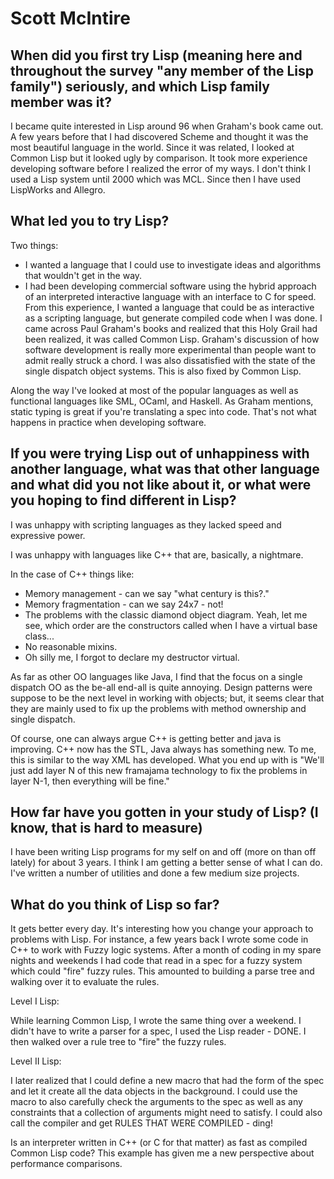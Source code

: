 # Scott McIntire

## When did you first try Lisp (meaning here and throughout the survey "any member of the Lisp family") seriously, and which Lisp family member was it?

I became quite interested in Lisp around 96 when Graham's book came
out.  A few years before that I had discovered Scheme and thought it
was the most beautiful language in the world. Since it was related, I
looked at Common Lisp but it looked ugly by comparison. It took more
experience developing software before I realized the error of my
ways. I don't think I used a Lisp system until 2000 which was
MCL. Since then I have used LispWorks and Allegro.

## What led you to try Lisp?

Two things:

- I wanted a language that I could use to investigate ideas and
  algorithms that wouldn't get in the way.
- I had been developing commercial software using the hybrid approach
  of an interpreted interactive language with an interface to C for
  speed.  From this experience, I wanted a language that could be as
  interactive as a scripting language, but generate compiled code when
  I was done. I came across Paul Graham's books and realized that this
  Holy Grail had been realized, it was called Common Lisp. Graham's
  discussion of how software development is really more experimental
  than people want to admit really struck a chord.  I was also
  dissatisfied with the state of the single dispatch object
  systems. This is also fixed by Common Lisp.

Along the way I've looked at most of the popular languages as well as
functional languages like SML, OCaml, and Haskell. As Graham mentions,
static typing is great if you're translating a spec into code. That's
not what happens in practice when developing software.

## If you were trying Lisp out of unhappiness with another language, what was that other language and what did you not like about it, or what were you hoping to find different in Lisp?

I was unhappy with scripting languages as they lacked speed and expressive power.

I was unhappy with languages like C++ that are, basically, a nightmare.

In the case of C++ things like:

- Memory management - can we say "what century is this?."
- Memory fragmentation - can we say 24x7 - not!
- The problems with the classic diamond object diagram.  Yeah, let me
  see, which order are the constructors called when I have a virtual
  base class...
- No reasonable mixins.
- Oh silly me, I forgot to declare my destructor virtual.

As far as other OO languages like Java, I find that the focus on a
single dispatch OO as the be-all end-all is quite annoying.  Design
patterns were suppose to be the next level in working with objects;
but, it seems clear that they are mainly used to fix up the problems
with method ownership and single dispatch.

Of course, one can always argue C++ is getting better and java is
improving.  C++ now has the STL, Java always has something new.  To
me, this is similar to the way XML has developed.  What you end up
with is "We'll just add layer N of this new framajama technology to
fix the problems in layer N-1, then everything will be fine."

## How far have you gotten in your study of Lisp? (I know, that is hard to measure)

I have been writing Lisp programs for my self on and off (more on than
off lately) for about 3 years. I think I am getting a better sense of
what I can do. I've written a number of utilities and done a few
medium size projects.

## What do you think of Lisp so far?

It gets better every day. It's interesting how you change your
approach to problems with Lisp. For instance, a few years back I wrote
some code in C++ to work with Fuzzy logic systems. After a month of
coding in my spare nights and weekends I had code that read in a spec
for a fuzzy system which could "fire" fuzzy rules. This amounted to
building a parse tree and walking over it to evaluate the rules.

Level I Lisp:

While learning Common Lisp, I wrote the same thing over a weekend. I
didn't have to write a parser for a spec, I used the Lisp reader -
DONE. I then walked over a rule tree to "fire" the fuzzy rules.

Level II Lisp:

I later realized that I could define a new macro that had the form of
the spec and let it create all the data objects in the background. I
could use the macro to also carefully check the arguments to the spec
as well as any constraints that a collection of arguments might need
to satisfy.  I could also call the compiler and get RULES THAT WERE
COMPILED - ding!

Is an interpreter written in C++ (or C for that matter) as fast as
compiled Common Lisp code? This example has given me a new perspective
about performance comparisons.
